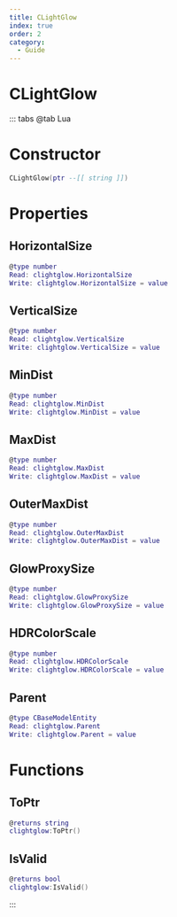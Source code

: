 ```yaml
---
title: CLightGlow
index: true
order: 2
category:
  - Guide
---
```


# CLightGlow

::: tabs
@tab Lua
# Constructor
```lua
CLightGlow(ptr --[[ string ]])
```
# Properties
## HorizontalSize 
```lua
@type number
Read: clightglow.HorizontalSize
Write: clightglow.HorizontalSize = value
```
## VerticalSize 
```lua
@type number
Read: clightglow.VerticalSize
Write: clightglow.VerticalSize = value
```
## MinDist 
```lua
@type number
Read: clightglow.MinDist
Write: clightglow.MinDist = value
```
## MaxDist 
```lua
@type number
Read: clightglow.MaxDist
Write: clightglow.MaxDist = value
```
## OuterMaxDist 
```lua
@type number
Read: clightglow.OuterMaxDist
Write: clightglow.OuterMaxDist = value
```
## GlowProxySize 
```lua
@type number
Read: clightglow.GlowProxySize
Write: clightglow.GlowProxySize = value
```
## HDRColorScale 
```lua
@type number
Read: clightglow.HDRColorScale
Write: clightglow.HDRColorScale = value
```
## Parent 
```lua
@type CBaseModelEntity
Read: clightglow.Parent
Write: clightglow.Parent = value
```
# Functions
## ToPtr
```lua
@returns string
clightglow:ToPtr()
```
## IsValid
```lua
@returns bool
clightglow:IsValid()
```

:::